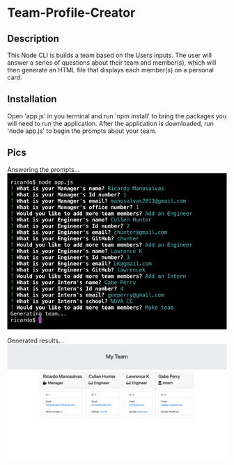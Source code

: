 # Team-Profile-Creator

## Description

This Node CLI is builds a team based on the Users inputs. The user will answer a series of questions about their team and member(s), which will then generate an HTML file that displays each member(s) on a personal card. 

## Installation
Open 'app.js' in you terminal and run 'npm install' to bring the packages you will need to run the application. After the application is downloaded, run 'node app.js' to begin the prompts about your team. 

## Pics
Answering the prompts...
![](images/Screen%20Shot%202020-07-25%20at%209.35.08%20PM.png)

Generated results...
![](images/Screen%20Shot%202020-07-25%20at%209.35.30%20PM.png)



